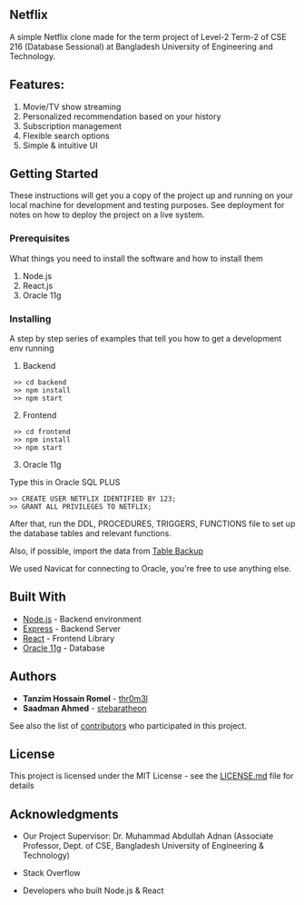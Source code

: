 ## Netflix

A simple Netflix clone made for the term project of Level-2 Term-2 of CSE 216 (Database Sessional) at Bangladesh University of Engineering and Technology.

## Features:
 1. Movie/TV show streaming
 2. Personalized recommendation based on your history
 3. Subscription management
 4. Flexible search options
 5. Simple & intuitive UI

## Getting Started

These instructions will get you a copy of the project up and running on your local machine for development and testing purposes. See deployment for notes on how to deploy the project on a live system.

### Prerequisites

What things you need to install the software and how to install them

1. Node.js
2. React.js
3. Oracle 11g


### Installing

A step by step series of examples that tell you how to get a development env running

1. Backend
```
 >> cd backend
 >> npm install
 >> npm start
```
2. Frontend
```
 >> cd frontend
 >> npm install
 >> npm start
```
3. Oracle 11g
 
 Type this in Oracle SQL PLUS
 ```
 >> CREATE USER NETFLIX IDENTIFIED BY 123;
 >> GRANT ALL PRIVILEGES TO NETFLIX;
```
 After that, run the DDL, PROCEDURES, TRIGGERS, FUNCTIONS file to set up the database tables and relevant functions.
 
 Also, if possible, import the data from [Table Backup](https://github.com/thr0m3l/netflix/tree/master/Table%20Backup)
 
 We used Navicat for connecting to Oracle, you're free to use anything else.


## Built With

* [Node.js](https://nodejs.org/en/) - Backend environment
* [Express](https://expressjs.com/) - Backend Server
* [React](https://reactjs.org/) - Frontend Library
* [Oracle 11g](https://www.oracle.com/database/technologies/oracle-database-software-downloads.html) - Database


## Authors

* **Tanzim Hossain Romel** - [thr0m3l](https://github.com/thr0m3l)
* **Saadman Ahmed** - [stebaratheon](https://github.com/stebaratheon)

See also the list of [contributors](https://github.com/thr0m3l/netflix/contributors) who participated in this project.

## License

This project is licensed under the MIT License - see the [LICENSE.md](LICENSE.md) file for details

## Acknowledgments

* Our Project Supervisor:
  Dr. Muhammad Abdullah Adnan
  (Associate Professor, 
  Dept. of CSE,
  Bangladesh University of Engineering & Technology) 
  
* Stack Overflow
* Developers who built Node.js & React

